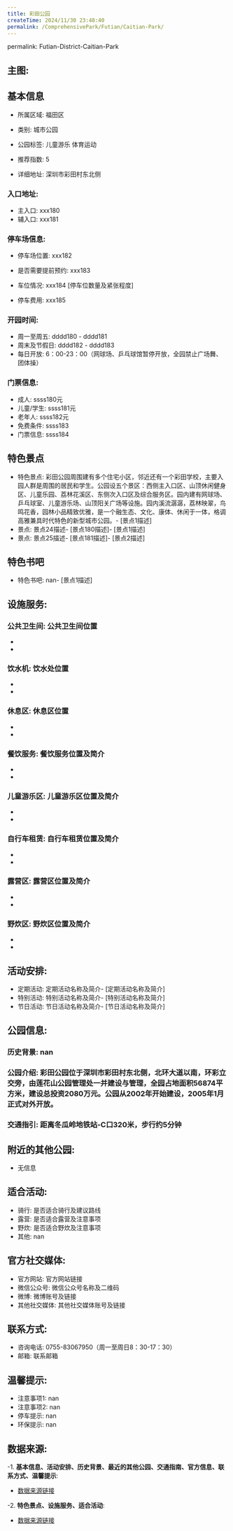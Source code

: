 ```yaml
---
title: 彩田公园
createTime: 2024/11/30 23:48:40
permalink: /ComprehensivePark/Futian/Caitian-Park/
---
```

permalink: Futian-District-Caitian-Park
<!-- ## 游玩路径: -->

## 主图:
<ImageCard
image="https://cgj.sz.gov.cn/img/4/4005/4005663/10774638.jpg"
title= "彩田公园"
description= "彩田公园位于深圳市彩田村东北侧，北环大道以南，环彩立交旁，由莲花山公园管理处一并建设与管理，全园占地面积56874平方米，建设总投资2080万元。公园从2002"
date="2024/11/30"
href="/"
author="深圳公园"
/>

## 基本信息

- 所属区域: 福田区

- 类别: 城市公园

- 公园标签: 儿童游乐 体育运动

- 推荐指数: 5

- 详细地址: 深圳市彩田村东北侧

### 入口地址:
- 主入口: xxx180
- 辅入口: xxx181
### 停车场信息:
- 停车场位置: xxx182

- 是否需要提前预约: xxx183

- 车位情况: xxx184 [停车位数量及紧张程度]

- 停车费用: xxx185

### 开园时间:
- 周一至周五: dddd180 - dddd181
- 周末及节假日: dddd182 - dddd183
- 每日开放: 6：00-23：00（网球场、乒乓球馆暂停开放，全园禁止广场舞、团体操）

### 门票信息:
- 成人: ssss180元
- 儿童/学生: ssss181元
- 老年人: ssss182元
- 免费条件: ssss183
- 门票信息: ssss184
## 特色景点
- 特色景点: 彩田公园周围建有多个住宅小区，邻近还有一个彩田学校，主要入园人群是周围的居民和学生。公园设五个景区：西侧主入口区、山顶休闲健身区、儿童乐园、荔林花溪区、东侧次入口区及综合服务区。园内建有网球场、乒乓球室、儿童游乐场、山顶阳关广场等设施。园内溪流潺潺，荔林映翠，鸟鸣花香，园林小品精致优雅，是一个融生态、文化、康体、休闲于一体，格调高雅兼具时代特色的新型城市公园。- [景点1描述]
- 景点: 景点24描述- [景点180描述]- [景点1描述]
- 景点: 景点25描述- [景点181描述]- [景点2描述]
## 特色书吧
- 特色书吧: nan- [景点1描述]
## 设施服务:
### 公共卫生间: 公共卫生间位置
- 
- 
### 饮水机: 饮水处位置
- 
- 
### 休息区: 休息区位置
- 
- 
### 餐饮服务: 餐饮服务位置及简介
- 
- 
### 儿童游乐区: 儿童游乐区位置及简介
- 
- 
### 自行车租赁: 自行车租赁位置及简介
- 
- 
### 露营区: 露营区位置及简介
- 
- 
### 野炊区: 野炊区位置及简介

- 
- 
## 活动安排:
- 定期活动: 定期活动名称及简介- [定期活动名称及简介]
- 特别活动: 特别活动名称及简介- [特别活动名称及简介]
- 节日活动: 节日活动名称及简介- [节日活动名称及简介]
## 公园信息:
### 历史背景: nan
### 公园介绍: 彩田公园位于深圳市彩田村东北侧，北环大道以南，环彩立交旁，由莲花山公园管理处一并建设与管理，全园占地面积56874平方米，建设总投资2080万元。公园从2002年开始建设，2005年1月正式对外开放。
### 交通指引: 距离冬瓜岭地铁站-C口320米，步行约5分钟

## 附近的其他公园:
- 无信息

## 适合活动:
- 骑行: 是否适合骑行及建议路线
- 露营: 是否适合露营及注意事项
- 野炊: 是否适合野炊及注意事项
- 其他: nan

## 官方社交媒体:
- 官方网站: 官方网站链接
- 微信公众号: 微信公众号名称及二维码
- 微博: 微博账号及链接
- 其他社交媒体: 其他社交媒体账号及链接

## 联系方式:
- 咨询电话: 0755-83067950（周一至周日8：30-17：30）
- 邮箱: 联系邮箱

## 温馨提示:
- 注意事项1: nan
- 注意事项2: nan
- 停车提示: nan
- 环保提示: nan

## 数据来源:
-1. **基本信息、活动安排、历史背景、最近的其他公园、交通指南、官方信息、联系方式、温馨提示**:
- [数据来源链接](https://cgj.sz.gov.cn/xsmh/gysz/csgy/content/post_10774638.html)

-2. **特色景点、设施服务、适合活动**:
- [数据来源链接](https://cgj.sz.gov.cn/xsmh/gysz/csgy/content/post_10774638.html)

